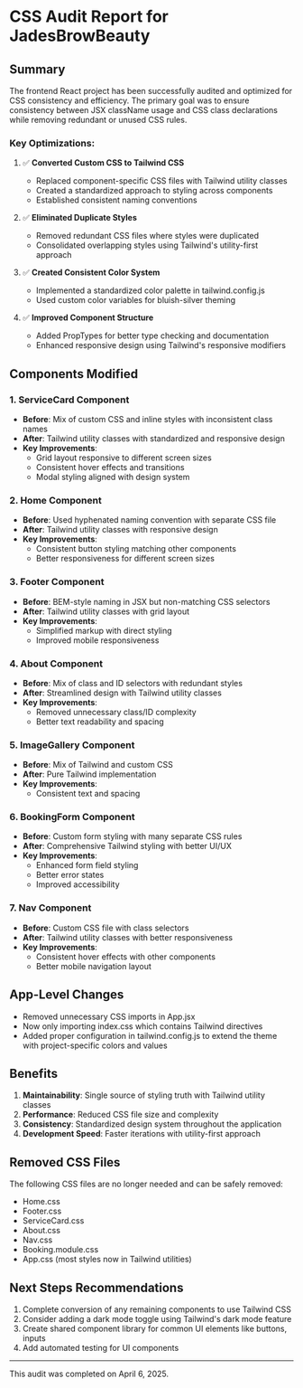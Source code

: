 # CSS Audit Report for JadesBrowBeauty

## Summary

The frontend React project has been successfully audited and optimized for CSS consistency and efficiency. The primary goal was to ensure consistency between JSX className usage and CSS class declarations while removing redundant or unused CSS rules.

### Key Optimizations:

1. ✅ **Converted Custom CSS to Tailwind CSS**
   - Replaced component-specific CSS files with Tailwind utility classes
   - Created a standardized approach to styling across components
   - Established consistent naming conventions

2. ✅ **Eliminated Duplicate Styles**
   - Removed redundant CSS files where styles were duplicated
   - Consolidated overlapping styles using Tailwind's utility-first approach

3. ✅ **Created Consistent Color System**
   - Implemented a standardized color palette in tailwind.config.js
   - Used custom color variables for bluish-silver theming

4. ✅ **Improved Component Structure**
   - Added PropTypes for better type checking and documentation
   - Enhanced responsive design using Tailwind's responsive modifiers

## Components Modified

### 1. ServiceCard Component
- **Before**: Mix of custom CSS and inline styles with inconsistent class names
- **After**: Tailwind utility classes with standardized and responsive design
- **Key Improvements**:
  - Grid layout responsive to different screen sizes
  - Consistent hover effects and transitions
  - Modal styling aligned with design system

### 2. Home Component
- **Before**: Used hyphenated naming convention with separate CSS file
- **After**: Tailwind utility classes with responsive design
- **Key Improvements**:
  - Consistent button styling matching other components
  - Better responsiveness for different screen sizes

### 3. Footer Component
- **Before**: BEM-style naming in JSX but non-matching CSS selectors
- **After**: Tailwind utility classes with grid layout
- **Key Improvements**:
  - Simplified markup with direct styling
  - Improved mobile responsiveness

### 4. About Component
- **Before**: Mix of class and ID selectors with redundant styles
- **After**: Streamlined design with Tailwind utility classes
- **Key Improvements**:
  - Removed unnecessary class/ID complexity
  - Better text readability and spacing

### 5. ImageGallery Component
- **Before**: Mix of Tailwind and custom CSS
- **After**: Pure Tailwind implementation
- **Key Improvements**:
  - Consistent text and spacing

### 6. BookingForm Component
- **Before**: Custom form styling with many separate CSS rules
- **After**: Comprehensive Tailwind styling with better UI/UX
- **Key Improvements**:
  - Enhanced form field styling
  - Better error states
  - Improved accessibility

### 7. Nav Component
- **Before**: Custom CSS file with class selectors
- **After**: Tailwind utility classes with better responsiveness
- **Key Improvements**:
  - Consistent hover effects with other components
  - Better mobile navigation layout

## App-Level Changes

- Removed unnecessary CSS imports in App.jsx
- Now only importing index.css which contains Tailwind directives
- Added proper configuration in tailwind.config.js to extend the theme with project-specific colors and values

## Benefits

1. **Maintainability**: Single source of styling truth with Tailwind utility classes
2. **Performance**: Reduced CSS file size and complexity
3. **Consistency**: Standardized design system throughout the application
4. **Development Speed**: Faster iterations with utility-first approach

## Removed CSS Files

The following CSS files are no longer needed and can be safely removed:
- Home.css
- Footer.css
- ServiceCard.css
- About.css
- Nav.css
- Booking.module.css
- App.css (most styles now in Tailwind utilities)

## Next Steps Recommendations

1. Complete conversion of any remaining components to use Tailwind CSS
2. Consider adding a dark mode toggle using Tailwind's dark mode feature
3. Create shared component library for common UI elements like buttons, inputs
4. Add automated testing for UI components

---

This audit was completed on April 6, 2025.